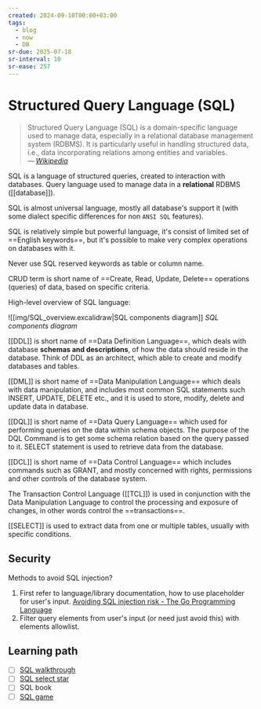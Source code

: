 ```yaml
---
created: 2024-09-10T00:00+03:00
tags:
  - blog
  - now
  - DB
sr-due: 2025-07-18
sr-interval: 10
sr-ease: 257
---
```


# Structured Query Language (SQL)

> Structured Query Language (SQL) is a domain-specific language used to manage data, especially in a relational database management system (RDBMS). It is particularly useful in handling structured data, i.e., data incorporating relations among entities and variables.\
> — <cite>[Wikipedia](https://en.wikipedia.org/wiki/SQL)</cite> <!--SR:!2024-11-26,17,250-->

SQL is a language of structured queries, created to interaction with databases. Query language used to manage data in a **relational** RDBMS ([[database]]).

SQL is almost universal language, mostly all database's support it (with some dialect specific differences for non `ANSI SQL` features).

SQL is relatively simple but powerful language, it's consist of limited set of ==English keywords==, but it's possible to make very complex operations on databases with it.

Never use SQL reserved keywords as table or column name.

CRUD term is short name of ==Create, Read, Update, Delete== operations (queries) of data, based on specific criteria.

High-level overview of SQL language:

![[img/SQL_overview.excalidraw|SQL components diagram]]
_SQL components diagram_

[[DDL]] is short name of ==Data Definition Language==, which deals with database **schemas and descriptions**, of how the data should reside in the database. Think of DDL as an architect, which able to create and modify databases and tables.

[[DML]] is short name of ==Data Manipulation Language== which deals with data manipulation, and includes most common SQL statements such INSERT, UPDATE, DELETE etc., and it is used to store, modify, delete and update data in database.

[[DQL]] is short name of ==Data Query Language== which used for performing queries on the data within schema objects. The purpose of the DQL Command is to get some schema relation based on the query passed to it. SELECT statement is used to retrieve data from the database.

[[DCL]] is short name of ==Data Control Language== which includes commands such as GRANT, and mostly concerned with rights, permissions and other controls of the database system. 

The Transaction Control Language ([[TCL]]) is used in conjunction with the Data Manipulation Language to control the processing and exposure of changes, in other words control the ==transactions==.

[[SELECT]] is used to extract data from one or multiple tables, usually with specific conditions.

## Security

Methods to avoid SQL injection?
<br class="f">
1. First refer to language/library documentation, how to use placeholder for
   user's input. [Avoiding SQL injection risk - The Go Programming Language](https://go.dev/doc/database/sql-injection)
2. Filter query elements from user's input (or need just avoid this) with elements
   allowlist. <!--SR:!2024-11-12,3,230-->

## Learning path

- [ ] [SQL walkthrough](https://mystery.knightlab.com/walkthrough.html)
- [ ] [SQL select star](https://selectstarsql.com/)
- [ ] SQL book
- [ ] [SQL game](https://mystery.knightlab.com/)

[^1]: [SQL in 10 Minutes a Day](https://www.amazon.com/gp/product/0135182794/)
[^2]: [enochtangg/quick-SQL-cheatsheet](https://github.com/enochtangg/quick-SQL-cheatsheet)
